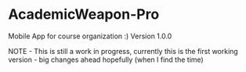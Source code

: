 # AcademicWeapon-Pro
Mobile App for course organization :)
Version 1.0.0

NOTE - This is still a work in progress, currently this is the first working version - big changes ahead hopefully (when I find the time)
